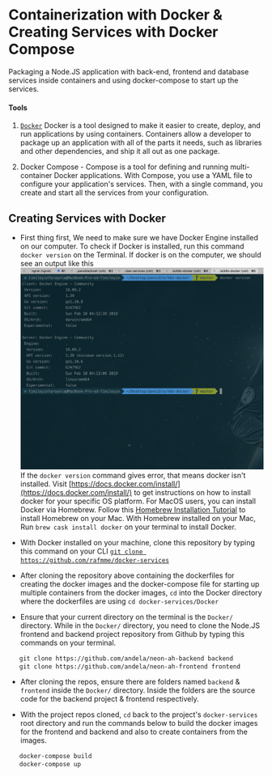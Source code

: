 # Containerization with Docker & Creating Services with Docker Compose
Packaging a Node.JS application with back-end, frontend and database services inside containers and using docker-compose to start up the services.

#### Tools
1. [`Docker`](https://www.docker.com) Docker is a tool designed to make it easier to create, deploy, and run applications by using containers. Containers allow a developer to package up an application with all of the parts it needs, such as libraries and other dependencies, and ship it all out as one package.

2. Docker Compose - Compose is a tool for defining and running multi-container Docker applications. With Compose, you use a YAML file to configure your application's services. Then, with a single command, you create and start all the services from your configuration.

## Creating Services with Docker
 - First thing first, We need to make sure we have Docker Engine installed on our computer. To check if Docker is installed, run this command `docker version` on the Terminal. If docker is on the computer, we should see an output like this ![Docker Version](./image/dck-version.png)
 If the `docker version` command gives error, that means docker isn't installed. Visit [https://docs.docker.com/install/](https://docs.docker.com/install/) to get instructions on how to install docker for your specific OS platform.
 For MacOS users, you can install Docker via Homebrew. Follow this [Homebrew Installation Tutorial](https://treehouse.github.io/installation-guides/mac/homebrew) to install Homebrew on your Mac. With Homebrew installed on your Mac, Run `brew cask install docker` on your terminal to install Docker.

 - With Docker installed on your machine, clone this repository by typing this command on your CLI [`git clone https://github.com/rafmme/docker-services`](https://github.com/rafmme/docker-services)

 - After cloning the repository above containing the dockerfiles for creating the docker images and the docker-compose file for starting up multiple containers from the docker images, `cd` into the Docker directory where the dockerfiles are using `cd docker-services/Docker`

 - Ensure that your current directory on the terminal is the `Docker/` directory. While in the `Docker/` directory, you need to clone the Node.JS frontend and backend project repository from Github by typing this commands on your terminal.
 ```
    git clone https://github.com/andela/neon-ah-backend backend
    git clone https://github.com/andela/neon-ah-frontend frontend
 ```

 - After cloning the repos, ensure there are folders named `backend` & `frontend` inside the `Docker/` directory. Inside the folders are the source code for the backend project & frontend respectively.

 - With the project repos cloned, `cd` back to the project's `docker-services` root directory and run the commands below to build the docker images for the frontend and backend and also to create containers from the images.
 ```
    docker-compose build
    docker-compose up
 ```
